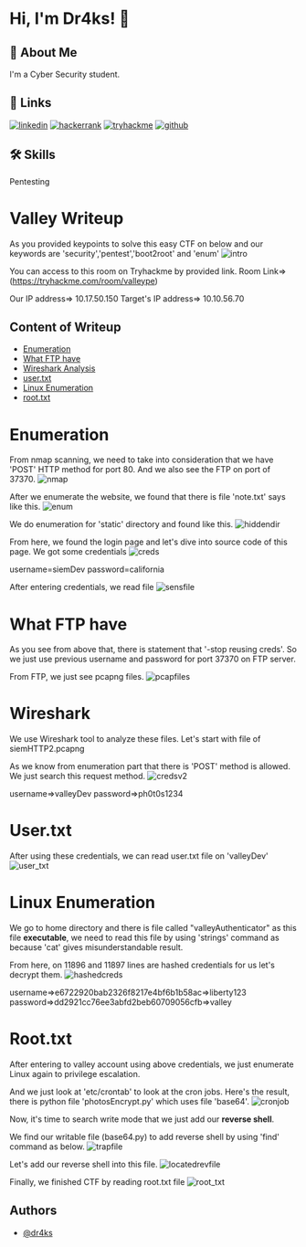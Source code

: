 # Hi, I'm Dr4ks! 👋

## 🚀 About Me
I'm a Cyber Security student.

## 🔗 Links
[![linkedin](https://img.shields.io/badge/linkedin-0A66C2?style=for-the-badge&logo=linkedin&logoColor=white)](https://www.linkedin.com/in/sahib-humbatzada-42b082223/)
[![hackerrank](https://img.shields.io/badge/HackerRank-2EC866?style=for-the-badge&logo=hackerrank&logoColor=white)](https://www.hackerrank.com/Dr4ks)
[![tryhackme](https://img.shields.io/badge/tryhackme-1DB954?style=for-the-badge&logo=tryhackme&logoColor=white)](https://tryhackme.com/p/Dr4ks)
[![github](https://img.shields.io/badge/GitHub-100000?style=for-the-badge&logo=github&logoColor=white)](https://github.com/Dr4ks)

## 🛠 Skills
Pentesting


# Valley Writeup
As you provided keypoints to solve this easy CTF on below and our keywords are 'security','pentest','boot2root' and 'enum'
![intro](images/intro.png)

You can access to this room on Tryhackme by provided link.
Room Link=>(https://tryhackme.com/room/valleype)

Our IP address=> 10.17.50.150
Target's IP address=> 10.10.56.70

## Content of Writeup

- [Enumeration](#enumeration)
- [What FTP have](#what-ftp-have)
- [Wireshark Analysis](#wireshark)
- [user.txt](#usertxt)
- [Linux Enumeration](#linux-enumeration)
- [root.txt](#roottxt)


# Enumeration
From nmap scanning, we need to take into consideration that we have 'POST' HTTP method for port 80. And we also see the FTP on port of 37370.
![nmap](images/nmap.png)

After we enumerate the website, we found that there is file 'note.txt' says like this.
![enum](images/enum.png)

We do enumeration for 'static' directory and found like this.
![hiddendir](images/hiddendir.png)

From here, we found the login page and let's dive into source code of this page. We got some credentials
![creds](images/creds.png)

username=siemDev
password=california

After entering credentials, we read file 
![sensfile](images/sensfile.png)

# What FTP have
As you see from above that, there is statement that '-stop reusing creds'.
So we just use previous username and password for port 37370 on FTP server.

From FTP, we just see pcapng files.
![pcapfiles](images/ftp's%20inside.png)


# Wireshark
We use Wireshark tool to analyze these files.
Let's start with file of siemHTTP2.pcapng 

As we know from enumeration part that there is 'POST' method is allowed.
We just search this request method.
![credsv2](images/credsv2.png)

username=>valleyDev
password=>ph0t0s1234

# User.txt
After using these credentials, we can read  user.txt file on 'valleyDev'
![user_txt](images/user_txt.png)

# Linux Enumeration
We go to home directory and there is file called "valleyAuthenticator" as this file **executable**,
we need to read this file by using 'strings' command as because 'cat' gives misunderstandable result.

From here, on 11896 and 11897 lines are hashed credentials for us let's decrypt them.
![hashedcreds](images/hashedcreds.png)

username=>e6722920bab2326f8217e4bf6b1b58ac=>liberty123
password=>dd2921cc76ee3abfd2beb60709056cfb=>valley

# Root.txt
After entering to valley account using above credentials, we just enumerate Linux again to privilege escalation.

And we just look at 'etc/crontab' to look at the cron jobs.
Here's the result, there is python file 'photosEncrypt.py' which uses file 'base64'.
![cronjob](images/cronjob.png)

Now, it's time to search write mode that we just add our **reverse shell**.

We find our writable file (base64.py) to add reverse shell by using 'find' command as below.
![trapfile](images/trapfile.png)

Let's add our reverse shell into this file.
![locatedrevfile](images/locatedrevshell.png)


Finally, we finished CTF by reading root.txt file
![root_txt](images/root_txt.png)


## Authors
- [@dr4ks](https://www.github.com/Dr4ks)